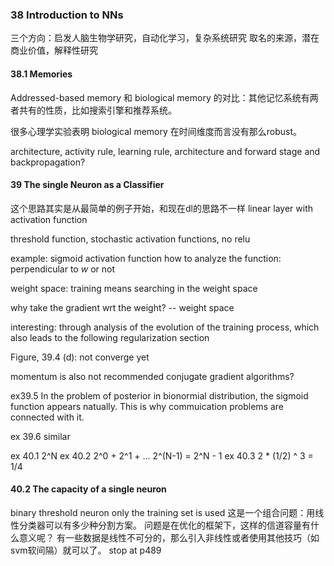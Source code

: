 ### 38 Introduction to NNs
三个方向：启发人脑生物学研究，自动化学习，复杂系统研究
取名的来源，潜在商业价值，解释性研究

#### 38.1 Memories
Addressed-based memory 和 biological memory 的对比：其他记忆系统有两者共有的性质，比如搜索引擎和推荐系统。

很多心理学实验表明 biological memory 在时间维度而言没有那么robust。

architecture, activity rule, learning rule,
architecture and forward stage and backpropagation?

#### 39 The single Neuron as a Classifier
这个思路其实是从最简单的例子开始，和现在dl的思路不一样
linear layer with activation function

threshold function, stochastic activation functions,
no relu

example: sigmoid activation function
how to analyze the function: perpendicular to $w$ or not

weight space: training means searching in the weight space

why take the gradient wrt the weight?
-- weight space

interesting: through analysis of the evolution of the training process, which also leads to the following regularization section

Figure, 39.4
(d): not converge yet

momentum is also not recommended
conjugate gradient algorithms?

ex39.5 In the problem of posterior in bionormial distribution, the sigmoid function appears natually. This is why commuication problems are connected with it.

ex 39.6 similar

ex 40.1 2^N
ex 40.2 2^0 + 2^1 + ... 2^(N-1) = 2^N - 1
ex 40.3 2 * (1/2) ^ 3 = 1/4

#### 40.2 The capacity of a single neuron
binary threshold neuron
only the training set is used
这是一个组合问题：用线性分类器可以有多少种分割方案。
问题是在优化的框架下，这样的信道容量有什么意义呢？
有一些数据是线性不可分的，那么引入非线性或者使用其他技巧（如svm软间隔）就可以了。
stop at p489

#### 


